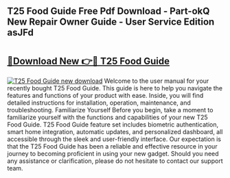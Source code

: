 ## T25 Food Guide Free Pdf Download - Part-okQ New Repair Owner Guide - User Service Edition asJFd

# <h2><a href="http://bc73744.oget.top/?id=T25+Food+Guide">🔗Download New 👉🔴 T25 Food Guide</a></h2>

[![T25 Food Guide new download](https://i.imgur.com/5g1atiW.png)](http://bc73744.oget.top/?id=T25+Food+Guide)
Welcome to the user manual for your recently bought T25 Food Guide. This guide is here to help you navigate the features and functions of your product with ease. Inside, you will find detailed instructions for installation, operation, maintenance, and troubleshooting. Familiarize Yourself Before you begin, take a moment to familiarize yourself with the functions and capabilities of your new T25 Food Guide. T25 Food Guide feature set includes biometric authentication, smart home integration, automatic updates, and personalized dashboard, all accessible through the sleek and user-friendly interface. Our expectation is that the T25 Food Guide has been a reliable and effective resource in your journey to becoming proficient in using your new gadget. Should you need any assistance or clarification, please do not hesitate to contact our support team.
